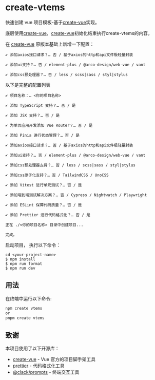# create-vtems

快速创建 vue 项目模板-基于[create-vue](https://github.com/vuejs/create-vue)实现。

底层使用[create-vue](https://github.com/vuejs/create-vue)，[create-vue](https://github.com/vuejs/create-vue)初始化结束执行create-vtems的内容。

在 [create-vue](https://github.com/vuejs/create-vue) 原版本基础上新增一下配置：

```
✔ 添加axios接口请求？… 否 / 基于axios的http和api文件极轻量封装

✔ 添加ui支持？… 否 / element-plus / @arco-design/web-vue / vant

✔ 添加css预处理器？… 否 / less / scss|sass / styl|stylus
```

以下是完整的配置列表

```
✔ 项目名称：… <你的项目名称>

✔ 添加 TypeScript 支持？… 否 / 是

✔ 添加 JSX 支持？… 否 / 是

✔ 为单页应用开发添加 Vue Router？… 否 / 是

✔ 添加 Pinia 进行状态管理？… 否 / 是

✔ 添加axios接口请求？… 否 / 基于axios的http和api文件极轻量封装

✔ 添加ui支持？… 否 / element-plus / @arco-design/web-vue / vant

✔ 添加css预处理器支持？… 否 / less / scss|sass / styl|stylus

✔ 添加css原子化支持？… 否 / TailwindCSS / UnoCSS

✔ 添加 Vitest 进行单元测试？… 否 / 是

✔ 添加端到端测试解决方案？… 否 / Cypress / Nightwatch / Playwright

✔ 添加 ESLint 保障代码质量？… 否 / 是

✔ 添加 Prettier 进行代码格式化？… 否 / 是

正在 ./<你的项目名称> 目录中创建项目...

完成。
```

启动项目， 执行以下命令：

```
cd <your-project-name>
$ npm install
$ npm run format
$ npm run dev
```

## 用法

在终端中运行以下命令:

```sh
npm create vtems
or
pnpm create vtems
```

## 致谢

本项目使用了以下开源库：

- [create-vue](https://github.com/vuejs/create-vue) - Vue 官方的项目脚手架工具
- [prettier](https://prettier.io) - 代码格式化工具
- [@clack/prompts](https://github.com/bombshell-dev/clack/tree/main/packages/prompts#readme) - 终端交互工具
